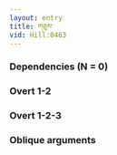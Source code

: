 ```yaml
---
layout: entry
title: གཅུས་
vid: Hill:0463
---
```

### Dependencies (N = 0)


### Overt 1-2


### Overt 1-2-3


### Oblique arguments
